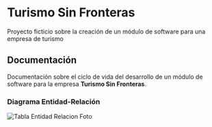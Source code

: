 # Turismo Sin Fronteras
Proyecto ficticio sobre la creación de un módulo de software para una empresa de turismo
## Documentación
Documentación sobre el ciclo de vida del desarrollo de un módulo de software para la empresa **Turismo Sin Fronteras**.

### Diagrama Entidad-Relación
![Tabla Entidad Relacion Foto](https://github.com/user-attachments/assets/bd61b202-432d-4b2e-9b01-8e9516b05f85)
